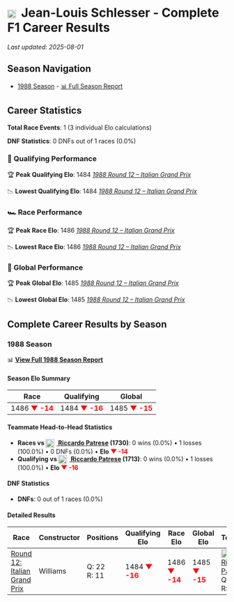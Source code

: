 # <img src="https://upload.wikimedia.org/wikipedia/commons/c/c3/Flag_of_France.svg" alt="France" width="20" height="auto" style="vertical-align: middle; margin-right: 5px;" onerror="this.outerHTML='🇫🇷'; this.style.marginRight='5px';"/> Jean-Louis Schlesser - Complete F1 Career Results

*Last updated: 2025-08-01*

## Season Navigation

- [1988 Season](#1988-season) - [📊 Full Season Report](../seasons/1988-season-report)

## Career Statistics

**Total Race Events**: 1 (3 individual Elo calculations)

**DNF Statistics**: 0 DNFs out of 1 races (0.0%)

### 🏁 Qualifying Performance

🏆 **Peak Qualifying Elo**: 1484
   *[1988 Round 12 – Italian Grand Prix](../seasons/1988-season-report#round-12-italian-grand-prix)*

📉 **Lowest Qualifying Elo**: 1484
   *[1988 Round 12 – Italian Grand Prix](../seasons/1988-season-report#round-12-italian-grand-prix)*

### 🏎️ Race Performance

🏆 **Peak Race Elo**: 1486
   *[1988 Round 12 – Italian Grand Prix](../seasons/1988-season-report#round-12-italian-grand-prix)*

📉 **Lowest Race Elo**: 1486
   *[1988 Round 12 – Italian Grand Prix](../seasons/1988-season-report#round-12-italian-grand-prix)*

### 🌟 Global Performance

🏆 **Peak Global Elo**: 1485
   *[1988 Round 12 – Italian Grand Prix](../seasons/1988-season-report#round-12-italian-grand-prix)*

📉 **Lowest Global Elo**: 1485
   *[1988 Round 12 – Italian Grand Prix](../seasons/1988-season-report#round-12-italian-grand-prix)*


## Complete Career Results by Season

### 1988 Season

📊 **[View Full 1988 Season Report](../seasons/1988-season-report)**

#### Season Elo Summary

| Race | Qualifying | Global |
|------|------------|--------|
| 1486 **<span style="color: red;">▼ -14</span>** | 1484 **<span style="color: red;">▼ -16</span>** | 1485 **<span style="color: red;">▼ -15</span>** |

#### Teammate Head-to-Head Statistics

- **Races vs [<img src="https://upload.wikimedia.org/wikipedia/commons/0/03/Flag_of_Italy.svg" alt="Italy" width="20" height="auto" style="vertical-align: middle; margin-right: 5px;" onerror="this.outerHTML='🇮🇹'; this.style.marginRight='5px';"/> Riccardo Patrese](riccardo-patrese) (1730)**: 0 wins (0.0%) • 1 losses (100.0%) • 0 DNFs (0.0%) • **Elo <span style="color: red;">▼ -14</span>**
- **Qualifying vs [<img src="https://upload.wikimedia.org/wikipedia/commons/0/03/Flag_of_Italy.svg" alt="Italy" width="20" height="auto" style="vertical-align: middle; margin-right: 5px;" onerror="this.outerHTML='🇮🇹'; this.style.marginRight='5px';"/> Riccardo Patrese](riccardo-patrese) (1713)**: 0 wins (0.0%) • 1 losses (100.0%) • **Elo <span style="color: red;">▼ -16</span>**

#### DNF Statistics

- **DNFs**: 0 out of 1 races (0.0%)

#### Detailed Results

| Race | Constructor | Positions | Qualifying Elo | Race Elo | Global Elo | Teammate |
|------|-------------|-----------|----------------|----------|------------|----------|
| [Round 12: Italian Grand Prix](../seasons/1988-season-report#round-12-italian-grand-prix) | Williams | Q: 22<br/>R: 11 | 1484 **<span style="color: red;">▼ -16</span>** | 1486 **<span style="color: red;">▼ -14</span>** | 1485 **<span style="color: red;">▼ -15</span>** | [<img src="https://upload.wikimedia.org/wikipedia/commons/0/03/Flag_of_Italy.svg" alt="Italy" width="20" height="auto" style="vertical-align: middle; margin-right: 5px;" onerror="this.outerHTML='🇮🇹'; this.style.marginRight='5px';"/> Riccardo Patrese](riccardo-patrese)<br/>Q: 10<br/>R: 7 |

